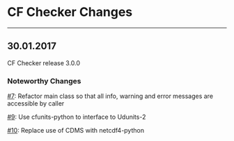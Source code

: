 # CF Checker Changes

-----------------------------------------------------------------

## 30.01.2017

CF Checker release 3.0.0

### Noteworthy Changes

[#7](https://github.com/cedadev/cf-checker/issues/7): Refactor main class so that all info, warning and error messages are accessible by caller

[#9](https://github.com/cedadev/cf-checker/pull/?): Use cfunits-python to interface to Udunits-2

[#10](https://github.com/cedadev/cf-checker/pull/?): Replace use of CDMS with netcdf4-python
